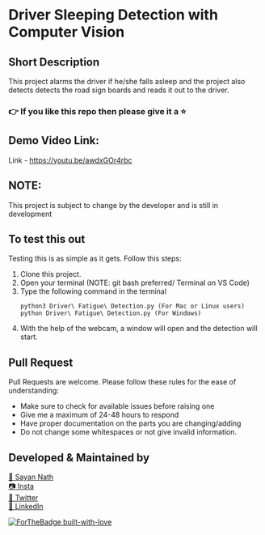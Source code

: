 # Driver Sleeping Detection with Computer Vision

## Short Description
This project alarms the driver if he/she falls asleep and the project also detects detects the road sign boards and reads it out to the driver.

### 👉 If you like this repo then please give it a ⭐️

## Demo Video Link:
Link - https://youtu.be/awdxGOr4rbc

## NOTE:
This project is subject to change by the developer and is still in development

## To test this out
Testing this is as simple as it gets. Follow this steps:
1. Clone this project.
2. Open your terminal (NOTE: git bash preferred/ Terminal on VS Code)
3. Type the following command in the terminal
     ```
     python3 Driver\ Fatigue\ Detection.py (For Mac or Linux users)
     python Driver\ Fatigue\ Detection.py (For Windows)
     ```
4. With the help of the webcam, a window will open and the detection will start.

## Pull Request

Pull Requests are welcome. Please follow these rules for the ease of understanding:
* Make sure to check for available issues before raising one
* Give me a maximum of 24-48 hours to respond
* Have proper documentation on the parts you are changing/adding
* Do not change some whitespaces or not give invalid information.


## Developed & Maintained by
[👨 Sayan Nath](https://sayan-nath.web.app/)<br>
[📷 Insta](https://www.instagram.com/sayannath235/)<br>
[🐤 Twitter](https://twitter.com/SayanNa20204009)<br>
[🧳 LinkedIn](https://www.linkedin.com/in/sayan-nath-15a989182/)
<br>


[![ForTheBadge built-with-love](http://ForTheBadge.com/images/badges/built-with-love.svg)](https://github.com/sayannath)
